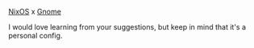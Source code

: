 [NixOS](https://nixos.org/) x [Gnome](https://gnome.org)

I would love learning from your suggestions, but keep in mind that it's a personal config.
